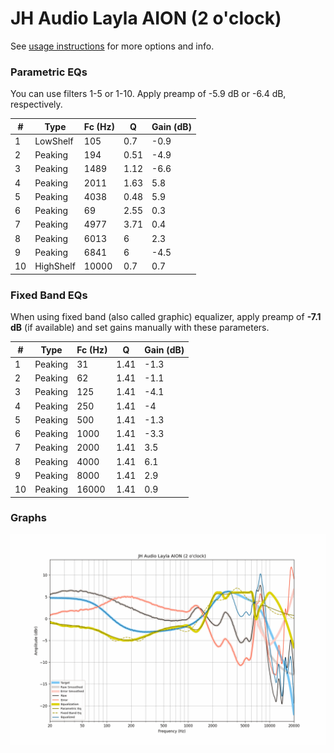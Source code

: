 # JH Audio Layla AION (2 o'clock)
See [usage instructions](https://github.com/jaakkopasanen/AutoEq#usage) for more options and info.

### Parametric EQs
You can use filters 1-5 or 1-10. Apply preamp of -5.9 dB or -6.4 dB, respectively.

|   # | Type      |   Fc (Hz) |    Q |   Gain (dB) |
|-----|-----------|-----------|------|-------------|
|   1 | LowShelf  |       105 | 0.7  |        -0.9 |
|   2 | Peaking   |       194 | 0.51 |        -4.9 |
|   3 | Peaking   |      1489 | 1.12 |        -6.6 |
|   4 | Peaking   |      2011 | 1.63 |         5.8 |
|   5 | Peaking   |      4038 | 0.48 |         5.9 |
|   6 | Peaking   |        69 | 2.55 |         0.3 |
|   7 | Peaking   |      4977 | 3.71 |         0.4 |
|   8 | Peaking   |      6013 | 6    |         2.3 |
|   9 | Peaking   |      6841 | 6    |        -4.5 |
|  10 | HighShelf |     10000 | 0.7  |         0.7 |

### Fixed Band EQs
When using fixed band (also called graphic) equalizer, apply preamp of **-7.1 dB** (if available) and set gains manually with these parameters.

|   # | Type    |   Fc (Hz) |    Q |   Gain (dB) |
|-----|---------|-----------|------|-------------|
|   1 | Peaking |        31 | 1.41 |        -1.3 |
|   2 | Peaking |        62 | 1.41 |        -1.1 |
|   3 | Peaking |       125 | 1.41 |        -4.1 |
|   4 | Peaking |       250 | 1.41 |        -4   |
|   5 | Peaking |       500 | 1.41 |        -1.3 |
|   6 | Peaking |      1000 | 1.41 |        -3.3 |
|   7 | Peaking |      2000 | 1.41 |         3.5 |
|   8 | Peaking |      4000 | 1.41 |         6.1 |
|   9 | Peaking |      8000 | 1.41 |         2.9 |
|  10 | Peaking |     16000 | 1.41 |         0.9 |

### Graphs
![](./JH%20Audio%20Layla%20AION%20(2%20o'clock).png)
